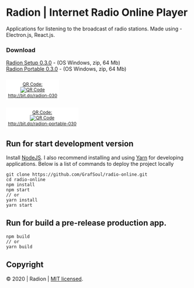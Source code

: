 # Radion | Internet Radio Online Player

Applications for listening to the broadcast of radio stations.
Made using - Electron.js, React.js.

### Download

[Radion Setup 0.3.0](http://bit.do/radion-030) - (OS Windows, zip, 64 Mb)  
[Radion Portable 0.3.0](http://bit.do/radion-portable-030) - (OS Windows, zip, 64 Mb)

<span id="qr_code" style="
 display: inline-block;
 margin-top: 7px;
 font-size: 12px;
 text-align: center;
 background-color: white;
 padding: 5px;
"><a href="http://bit.do/radion-030-?qrcode=1" style="border: 0;">QR Code:<br>
<img src="http://chart.apis.google.com/chart?cht=qr&amp;chs=100x100&amp;choe=UTF-8&amp;chld=H%7C0&amp;chl=http://bit.do/radion-030" alt="QR Code" title="Enlarge QR Code">
<br>http://bit.do/radion-030</a>
</span>

<span id="qr_code" style="
 display: inline-block;
 margin-top: 7px;
 font-size: 12px;
 text-align: center;
 background-color: white;
 padding: 5px;
"><a href="http://bit.do/radion-portable-030-?qrcode=1" style="border: 0;">QR Code:<br>
<img src="http://chart.apis.google.com/chart?cht=qr&amp;chs=100x100&amp;choe=UTF-8&amp;chld=H%7C0&amp;chl=http://bit.do/radion-portable-030" alt="QR Code" title="Enlarge QR Code">
<br>http://bit.do/radion-portable-030</a>
</span>

## Run for start development version

Install [NodeJS]. I also recommend installing and using [Yarn] for developing applications.
Below is a list of commands to deploy the project locally

```
git clone https://github.com/GrafSoul/radio-online.git
cd radio-online
npm install
npm start
// or
yarn install
yarn start
```

## Run for build a pre-release production app.

```
npm build
// or
yarn build
```

## Copyright

&#169; 2020 | Radion | [MIT licensed].

[mit licensed]: https://github.com/GrafSoul/radio-online/blob/master/LICENSE
[nodejs]: https://nodejs.org/
[yarn]: https://yarnpkg.com/

